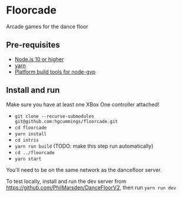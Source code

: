 # Floorcade

Arcade games for the dance floor

## Pre-requisites

* [Node.js 10 or higher](https://nodejs.org/)
* [yarn](https://yarnpkg.com/)
* [Platform build tools for node-gyp](https://github.com/nodejs/node-gyp#installation)

## Install and run

Make sure you have at least one XBox One controller attached!

* `git clone --recurse-submodules git@github.com:hgcummings/floorcade.git`
* `cd floorcade`
* `yarn install`
* `cd intris`
* `yarn run build` (TODO: make this step run automatically)
* `cd ../floorcade`
* `yarn start`

You'll need to be on the same network as the dancefloor server.

To test locally, install and run the dev server from https://github.com/PhilMarsden/DanceFloorV2, then run `yarn run dev`